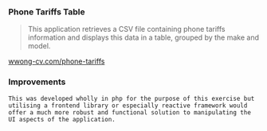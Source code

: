 ### Phone Tariffs Table

> This application retrieves a CSV file containing phone tariffs information and displays this data in a table, grouped by the make and model. 

[wwong-cv.com/phone-tariffs](https://wwong-cv.com/phone-tariffs)

### Improvements

`This was developed wholly in php for the purpose of this exercise but utilising a frontend library or especially reactive framework would offer a much more robust and functional solution to manipulating the UI aspects of the application.`

